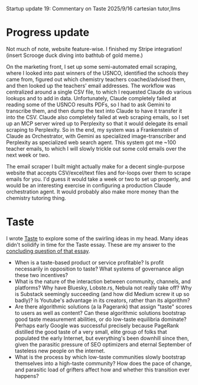 Startup update 19: Commentary on Taste
2025/9/16
cartesian tutor,llms

# Progress update

Not much of note, website feature-wise. I finished my Stripe integration! (insert Scrooge duck diving into bathtub of gold meme.)

On the marketing front, I set up some semi-automated email scraping, where I looked into past winners of the USNCO, identified the schools they came from, figured out which chemistry teachers coached/advised them, and then looked up the teachers' email addresses. The workflow was centralized around a single CSV file, to which I requested Claude do various lookups and to add in data. Unfortunately, Claude completely failed at reading some of the USNCO results PDFs, so I had to ask Gemini to transcribe them, and then dump the text into Claude to have it transfer it into the CSV. Claude also completely failed at web scraping emails, so I set up an MCP server wired up to Perplexity so that it would delegate its email scraping to Perplexity. So in the end, my system was a Frankenstein of Claude as Orchestrator, with Gemini as specialized image-transcriber and Perplexity as specialized web search agent. This system got me ~100 teacher emails, to which I will slowly trickle out some cold emails over the next week or two.

The email scraper I built might actually make for a decent single-purpose website that accepts CSV/excel/text files and for-loops over them to scrape emails for you. I'd guess it would take a week or two to set up properly, and would be an interesting exercise in configuring a production Claude orchestration agent. It would probably also make more money than the chemistry tutoring thing.

# Taste

I wrote [Taste](/essays/taste) to explore some of the swirling ideas in my head. Many ideas didn't solidify in time for the Taste essay. These are my answer to the [concluding question of that essay](/essays/taste/#conclusion).

- When is a taste-based product or service profitable? Is profit necessarily in opposition to taste? What systems of governance align these two incentives?
- What is the nature of the interaction between community, channels, and platforms? Why have Bluesky, Lobste.rs, Nebula not really take off? Why is Substack seemingly succeeding (and how did Medium screw it up so badly)? Is Youtube's advantage in its creators, rather than its algorithm?
- Are there algorithmic solutions (a la Pagerank) that assign "taste" scores to users as well as content? Can these algorithmic solutions bootstrap good taste measurement abilities, or do low-taste equilibria dominate? Perhaps early Google was successful precisely because PageRank distilled the good taste of a very small, elite group of folks that populated the early Internet, but everything's been downhill since then, given the parasitic pressure of SEO optimizers and eternal September of tasteless new people on the internet.
- What is the process by which low-taste communities slowly bootstrap themselves into a high-taste community? How does the pace of change, and parasitic load of grifters affect how and whether this transition ever happens?
